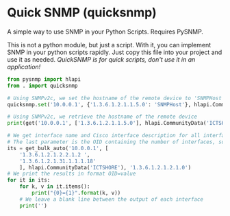 # Quick SNMP (quicksnmp)
A simple way to use SNMP in your Python Scripts. Requires PySNMP.

This is not a python module, but just a script. With it, you can implement SNMP in your python scripts rapidly. Just copy this file into your project and use it as needed. *QuickSNMP is for quick scripts, don't use it in an application!*


```python
from pysnmp import hlapi
from . import quicksnmp

# Using SNMPv2c, we set the hostname of the remote device to 'SNMPHost'
quicksnmp.set('10.0.0.1', {'1.3.6.1.2.1.1.5.0': 'SNMPHost'}, hlapi.CommunityData('ICTSHORE'))

# Using SNMPv2c, we retrieve the hostname of the remote device
print(get('10.0.0.1', ['1.3.6.1.2.1.1.5.0'], hlapi.CommunityData('ICTSHORE')))

# We get interface name and Cisco interface description for all interfaces
# The last parameter is the OID containing the number of interfaces, so we can loop 'em all!
its = get_bulk_auto('10.0.0.1', [
    '1.3.6.1.2.1.2.2.1.2 ',
    '1.3.6.1.2.1.31.1.1.1.18'
    ], hlapi.CommunityData('ICTSHORE'), '1.3.6.1.2.1.2.1.0')
# We print the results in format OID=value
for it in its:
    for k, v in it.items():
        print("{0}={1}".format(k, v))
    # We leave a blank line between the output of each interface
    print('')
```
